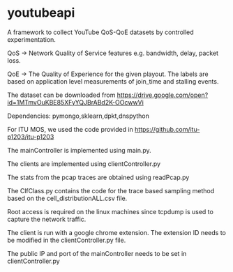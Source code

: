 # youtubeapi

A framework to collect YouTube QoS-QoE datasets by controlled experimentation.

QoS -> Network Quality of Service features e.g. bandwidth, delay, packet loss.

QoE -> The Quality of Experience for the given playout. The labels are based on application level measurements of join_time and stalling events.

The dataset can be downloaded from https://drive.google.com/open?id=1MTmvOuKBE85XFyYQJBrABd2K-OOcwwVi

Dependencies:
pymongo,sklearn,dpkt,dnspython

For ITU MOS, we used the code provided in https://github.com/itu-p1203/itu-p1203

The mainController is implemented using main.py. 

The clients are implemented using clientController.py

The stats from the pcap traces are obtained using readPcap.py

The ClfClass.py contains the code for the trace based sampling method based on the cell_distributionALL.csv file.

Root access is required on the linux machines since tcpdump is used to capture the network traffic.

The client is run with a google chrome extension. The extension ID needs to be modified in the clientController.py file.

The public IP and port of the mainController needs to be set in clientController.py
